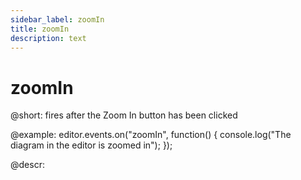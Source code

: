 ```yaml
---
sidebar_label: zoomIn
title: zoomIn
description: text
---
```


# zoomIn

@short:
fires after the Zoom In button has been clicked

@example:
editor.events.on("zoomIn", function() {
    console.log("The diagram in the editor is zoomed in");
});

@descr: